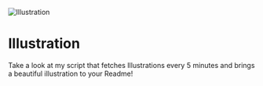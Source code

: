 ![Illustration](https://i.redd.it/q2s3f9wywmqb1.png?width=100&height=100)

# Illustration
Take a look at my script that fetches Illustrations every 5 minutes and brings a beautiful illustration to your Readme!